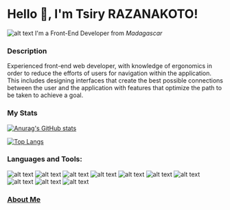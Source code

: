   # Hello 👋, I'm Tsiry RAZANAKOTO!  
  
![alt text](https://github.com/tsiryjl/tsiryjl/blob/master/imgBackground.png?raw=true)
 I'm a Front-End Developer from *Madagascar*
 
### Description
Experienced front-end web developer, with knowledge of ergonomics in order to reduce the efforts of users for navigation within the application. This includes designing interfaces that create the best possible connections between the user and the application with features that optimize the path to be taken to achieve a goal.
 
### My Stats
[![Anurag's GitHub stats](https://github-readme-stats.vercel.app/api?username=tsiryjl&show_icons=true&theme=radical)](https://github.com/tsiryjl)

[![Top Langs](https://github-readme-stats.vercel.app/api/top-langs/?username=tsiryjl&theme=radical&layout=compact)](https://github.com/tsiryjl)

### Languages and Tools: <br>
![alt text](https://img.shields.io/badge/HTML5-E34F26?style=for-the-badge&logo=html5&logoColor=white) ![alt text](https://img.shields.io/badge/CSS3-1572B6?style=for-the-badge&logo=css3&logoColor=white) 
![alt text](https://img.shields.io/badge/Sass-CC6699?style=for-the-badge&logo=sass&logoColor=white) ![alt text](https://img.shields.io/badge/Ruby-CC342D?style=for-the-badge&logo=ruby&logoColor=white) 
![alt text](https://img.shields.io/badge/Vue.js-35495E?style=for-the-badge&logo=vue.js&logoColor=4FC08D) ![alt text](https://img.shields.io/badge/Tailwind_CSS-38B2AC?style=for-the-badge&logo=tailwind-css&logoColor=white) 
![alt text](https://img.shields.io/badge/Bootstrap-563D7C?style=for-the-badge&logo=bootstrap&logoColor=white) ![alt text](https://img.shields.io/badge/Ruby_on_Rails-CC0000?style=for-the-badge&logo=ruby-on-rails&logoColor=white) 
![alt text](https://img.shields.io/badge/Netlify-00C7B7?style=for-the-badge&logo=netlify&logoColor=white) ![alt text](https://img.shields.io/badge/Heroku-430098?style=for-the-badge&logo=heroku&logoColor=white)

### [About Me](https://tsiryjl.netlify.app)
